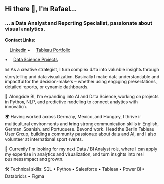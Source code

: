 ## Hi there 👋, I'm Rafael...
### ... a Data Analyst and Reporting Specialist, passionate about visual analytics.


<b>Contact Links:</b> <p align="left"> 
<a href="https://www.linkedin.com/in/rafa-sandoval/"><img src="https://img.icons8.com/color/96/000000/linkedin-circled.png" height="15"/>Linkedin</a>  •  <a href="https://public.tableau.com/app/profile/rafael.sandoval/"><img src="https://img.icons8.com/color/96/tableau-software.png" height="15"/>Tableau Portfolio</a></p>  •  <a href="https://troopl.com/rafa-sandoval"><img src="https://img.icons8.com/color/96/data-configuration.png" height="15"/>Data Science Projects</a></p>



📊 As a creative strategist, I turn complex data into valuable insights through storytelling and data visualization. Basically I make data understandable and impactful for the decision-makers – whether using engaging presentations, detailed reports, or dynamic dashboards.

🤖 Alongside BI, I’m expanding into AI and Data Science, working on projects in Python, NLP, and predictive modeling to connect analytics with innovation.

🌍 Having worked across Germany, Mexico, and Hungary, I thrive in multicultural environments and bring strong communication skills in English, German, Spanish, and Portuguese. Beyond work, I lead the Berlin Tableau User Group, building a community passionate about data and AI, and I also volunteer at international sport events.

🚀 Currently I'm looking for my next Data / BI Analyst role, where I can apply my expertise in analytics and visualization, and turn insights into real business impact and growth.

🛠️ Technical skills: SQL • Python • Salesforce • Tableau • Power BI • Databricks • Figma
